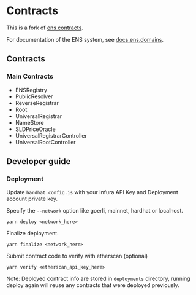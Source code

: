 # Contracts

This is a fork of [ens contracts](https://github.com/ensdomains/ens-contracts).

For documentation of the ENS system, see [docs.ens.domains](https://docs.ens.domains/).

## Contracts

### Main Contracts

- ENSRegistry
- PublicResolver
- ReverseRegistrar
- Root
- UniversalRegistrar
- NameStore
- SLDPriceOracle
- UniversalRegistrarController
- UniversalRootController

## Developer guide

### Deployment

Update `hardhat.config.js` with your Infura API Key and Deployment account private key.

Specify the `--network` option like goerli, mainnet, hardhat or localhost.

```
yarn deploy <network_here>
```

Finalize deployment.

```
yarn finalize <network_here>
```

Submit contract code to verify with etherscan (optional)

```
yarn verify <etherscan_api_key_here>
```

Note: Deployed contract info are stored in `deployments` directory, running deploy again will reuse any contracts that were deployed previously.

